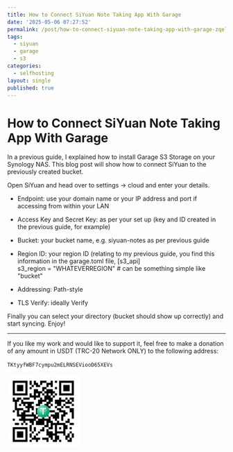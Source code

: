 ```yaml
---
title: How to Connect SiYuan Note Taking App With Garage
date: '2025-05-06 07:27:52'
permalink: /post/how-to-connect-siyuan-note-taking-app-with-garage-zqelbg.html
tags:
  - siyuan
  - garage
  - s3
categories:
  - selfhosting
layout: single
published: true
---
```




# How to Connect SiYuan Note Taking App With Garage

In a previous guide, I explained how to install Garage S3 Storage on your Synology NAS. This blog post will show how to connect SiYuan to the previously created bucket.

Open SiYuan and head over to settings -> cloud and enter your details.

* Endpoint: use your domain name or your IP address and port if accessing from within your LAN
* Access Key and Secret Key: as per your set up (key and ID created in the previous guide, for example)
* Bucket: your bucket name, e.g. siyuan-notes as per previous guide
* Region ID: your region ID (relating to my previous guide, you find this information in the garage.toml file, [s3_api]  
  s3_region = "WHATEVERREGION" # can be something simple like "bucket"

* Addressing: Path-style
* TLS Verify: ideally Verify

Finally you can select your directory (bucket should show up correctly) and start syncing. Enjoy!

---

If you like my work and would like to support it, feel free to make a donation of any amount in USDT (TRC-20 Network ONLY) to the following address:

​`TKtyyfWBF7cympu2mELRNSEViooD65XEVs`​

![usdt_address](/assets/images/usdt_address-20250505210352-ov0ohqk.jpg)
